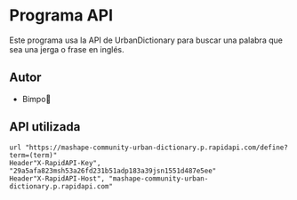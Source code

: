 # Programa API

Este programa usa la API de UrbanDictionary para buscar una palabra que sea una jerga o frase en inglés.

## Autor

- Bimpo🦝

## API utilizada
    url "https://mashape-community-urban-dictionary.p.rapidapi.com/define?term=(term)"
	Header"X-RapidAPI-Key", "29a5afa823msh53a26fd231b51adp183a39jsn1551d487e5ee"
	Header"X-RapidAPI-Host", "mashape-community-urban-dictionary.p.rapidapi.com"

